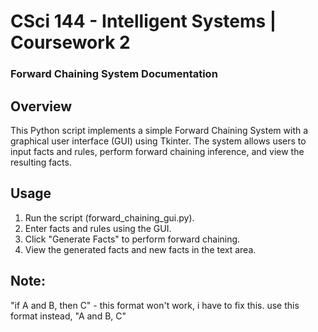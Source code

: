 # CSci 144 - Intelligent Systems | Coursework 2
### Forward Chaining System Documentation

## Overview

This Python script implements a simple Forward Chaining System with a graphical user interface (GUI) using Tkinter. The system allows users to input facts and rules, perform forward chaining inference, and view the resulting facts.


## Usage

1. Run the script (forward_chaining_gui.py).
2. Enter facts and rules using the GUI.
3. Click "Generate Facts" to perform forward chaining.
4. View the generated facts and new facts in the text area.


## Note: 

"if A and B, then C" - this format won't work, i have to fix this.
use this format instead,
"A and B, C"

